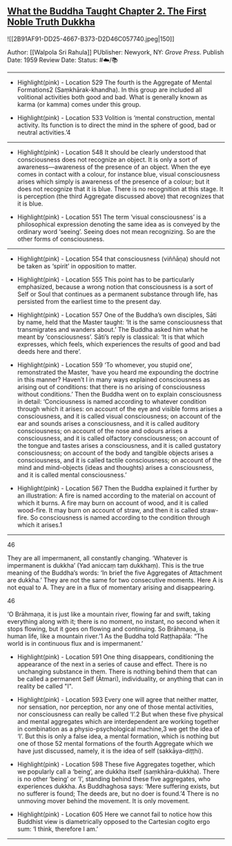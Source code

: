 
## [What the Buddha Taught Chapter 2. The First Noble Truth Dukkha](https://www.amazon.com/What-Buddha-Taught-audiobook/dp/B01NCU9T9U/ref=sr_1_1?crid=1QV0K3XEB6335&keywords=what+the+buddha+taught&qid=1657556434&sprefix=what+the+buddha%2Caps%2C523&sr=8-1)

![[2B91AF91-DD25-4667-B373-D2D46C057740.jpeg|150]]

Author: [[Walpola Sri Rahula]]
PUblisher: Newyork, NY: _Grove Press_.
Publish Date: 1959
Review Date:
Status: #☁️/📚 

___

- Highlight(pink) - Location 529
The fourth is the Aggregate of Mental Formations2 (Saṃkhārak-khandha). In this group are included all volitional activities both good and bad. What is generally known as karma (or kamma) comes under this group.

- Highlight(pink) - Location 533
Volition is ‘mental construction, mental activity. Its function is to direct the mind in the sphere of good, bad or neutral activities.’4

___

- Highlight(pink) - Location 548
It should be clearly understood that consciousness does not recognize an object. It is only a sort of awareness—awareness of the presence of an object. When the eye comes in contact with a colour, for instance blue, visual consciousness arises which simply is awareness of the presence of a colour; but it does not recognize that it is blue. There is no recognition at this stage. It is perception (the third Aggregate discussed above) that recognizes that it is blue.

- Highlight(pink) - Location 551
The term ‘visual consciousness’ is a philosophical expression denoting the same idea as is conveyed by the ordinary word ‘seeing’. Seeing does not mean recognizing. So are the other forms of consciousness.

___

- Highlight(pink) - Location 554
that consciousness (viññāṇa) should not be taken as ‘spirit’ in opposition to matter.

- Highlight(pink) - Location 555
This point has to be particularly emphasized, because a wrong notion that consciousness is a sort of Self or Soul that continues as a permanent substance through life, has persisted from the earliest time to the present day.

- Highlight(pink) - Location 557
One of the Buddha’s own disciples, Sāti by name, held that the Master taught: ‘It is the same consciousness that transmigrates and wanders about.’ The Buddha asked him what he meant by ‘consciousness’. Sāti’s reply is classical: ‘It is that which expresses, which feels, which experiences the results of good and bad deeds here and there’.

- Highlight(pink) - Location 559
‘To whomever, you stupid one’, remonstrated the Master, ‘have you heard me expounding the doctrine in this manner? Haven’t I in many ways explained consciousness as arising out of conditions: that there is no arising of consciousness without conditions.’ Then the Buddha went on to explain consciousness in detail: ‘Conciousness is named according to whatever condition through which it arises: on account of the eye and visible forms arises a consciousness, and it is called visual consciousness; on account of the ear and sounds arises a consciousness, and it is called auditory consciousness; on account of the nose and odours arises a consciousness, and it is called olfactory consciousness; on account of the tongue and tastes arises a consciousness, and it is called gustatory consciousness; on account of the body and tangible objects arises a consciousness, and it is called tactile consciousness; on account of the mind and mind-objects (ideas and thoughts) arises a consciousness, and it is called mental consciousness.’

- Highlight(pink) - Location 567
Then the Buddha explained it further by an illustration: A fire is named according to the material on account of which it burns. A fire may burn on account of wood, and it is called wood-fire. It may burn on account of straw, and then it is called straw-fire. So consciousness is named according to the condition through which it arises.1

___

46

They are all impermanent, all constantly changing. ‘Whatever is impermanent is dukkha’ (Yad aniccaṃ taṃ dukkhaṃ). This is the true meaning of the Buddha’s words: ‘In brief the five Aggregates of Attachment are dukkha.’ They are not the same for two consecutive moments. Here A is not equal to A. They are in a flux of momentary arising and disappearing.

46

‘O Brāhmaṇa, it is just like a mountain river, flowing far and swift, taking everything along with it; there is no moment, no instant, no second when it stops flowing, but it goes on flowing and continuing. So Brāhmaṇa, is human life, like a mountain river.’1 As the Buddha told Raṭṭhapāla: “The world is in continuous flux and is impermanent.’

- Highlight(pink) - Location 591
One thing disappears, conditioning the appearance of the next in a series of cause and effect. There is no unchanging substance in them. There is nothing behind them that can be called a permanent Self (Ātmari), individuality, or anything that can in reality be called "I".

- Highlight(pink) - Location 593
Every one will agree that neither matter, nor sensation, nor perception, nor any one of those mental activities, nor consciousness can really be called ‘I’.2 But when these five physical and mental aggregates which are interdependent are working together in combination as a physio-psychological machine,3 we get the idea of ‘I’. But this is only a false idea, a mental formation, which is nothing but one of those 52 mental formations of the fourth Aggregate which we have just discussed, namely, it is the idea of self (sakkāya-diṭṭhi).

- Highlight(pink) - Location 598
These five Aggregates together, which we popularly call a ‘being’, are dukkha itself (saṃkhāra-dukkha). There is no other ‘being’ or ‘I’, standing behind these five aggregates, who experiences dukkha. As Buddhaghosa says: ‘Mere suffering exists, but no sufferer is found; The deeds are, but no doer is found.’4 There is no unmoving mover behind the movement. It is only movement. 

- Highlight(pink) - Location 605
Here we cannot fail to notice how this Buddhist view is diametrically opposed to the Cartesian cogito ergo sum: ‘I think, therefore I am.’

---

